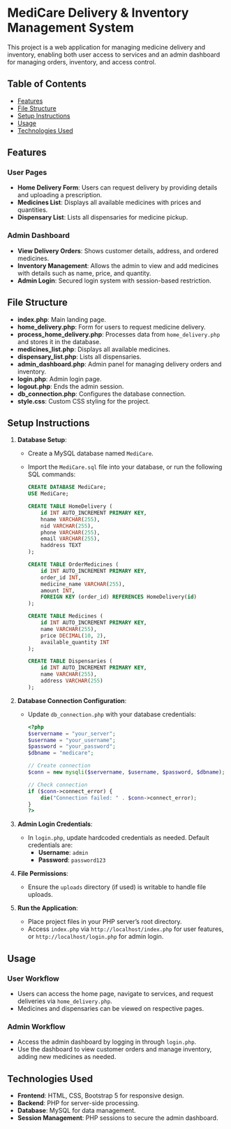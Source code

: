 # MediCare Delivery & Inventory Management System

This project is a web application for managing medicine delivery and inventory, enabling both user access to services and an admin dashboard for managing orders, inventory, and access control.

## Table of Contents

- [Features](#features)
- [File Structure](#file-structure)
- [Setup Instructions](#setup-instructions)
- [Usage](#usage)
- [Technologies Used](#technologies-used)

## Features

### User Pages
   - **Home Delivery Form**: Users can request delivery by providing details and uploading a prescription.
   - **Medicines List**: Displays all available medicines with prices and quantities.
   - **Dispensary List**: Lists all dispensaries for medicine pickup.

### Admin Dashboard
   - **View Delivery Orders**: Shows customer details, address, and ordered medicines.
   - **Inventory Management**: Allows the admin to view and add medicines with details such as name, price, and quantity.
   - **Admin Login**: Secured login system with session-based restriction.

## File Structure

- **index.php**: Main landing page.
- **home_delivery.php**: Form for users to request medicine delivery.
- **process_home_delivery.php**: Processes data from `home_delivery.php` and stores it in the database.
- **medicines_list.php**: Displays all available medicines.
- **dispensary_list.php**: Lists all dispensaries.
- **admin_dashboard.php**: Admin panel for managing delivery orders and inventory.
- **login.php**: Admin login page.
- **logout.php**: Ends the admin session.
- **db_connection.php**: Configures the database connection.
- **style.css**: Custom CSS styling for the project.

## Setup Instructions

1. **Database Setup**:
   - Create a MySQL database named `MediCare`.
   - Import the `MediCare.sql` file into your database, or run the following SQL commands:

     ```sql
     CREATE DATABASE MediCare;
     USE MediCare;

     CREATE TABLE HomeDelivery (
         id INT AUTO_INCREMENT PRIMARY KEY,
         hname VARCHAR(255),
         nid VARCHAR(255),
         phone VARCHAR(255),
         email VARCHAR(255),
         haddress TEXT
     );

     CREATE TABLE OrderMedicines (
         id INT AUTO_INCREMENT PRIMARY KEY,
         order_id INT,
         medicine_name VARCHAR(255),
         amount INT,
         FOREIGN KEY (order_id) REFERENCES HomeDelivery(id)
     );

     CREATE TABLE Medicines (
         id INT AUTO_INCREMENT PRIMARY KEY,
         name VARCHAR(255),
         price DECIMAL(10, 2),
         available_quantity INT
     );

     CREATE TABLE Dispensaries (
         id INT AUTO_INCREMENT PRIMARY KEY,
         name VARCHAR(255),
         address VARCHAR(255)
     );
     ```

2. **Database Connection Configuration**:
   - Update `db_connection.php` with your database credentials:

     ```php
     <?php
     $servername = "your_server";
     $username = "your_username";
     $password = "your_password";
     $dbname = "medicare";

     // Create connection
     $conn = new mysqli($servername, $username, $password, $dbname);

     // Check connection
     if ($conn->connect_error) {
         die("Connection failed: " . $conn->connect_error);
     }
     ?>
     ```

3. **Admin Login Credentials**:
   - In `login.php`, update hardcoded credentials as needed. Default credentials are:
     - **Username**: `admin`
     - **Password**: `password123`

4. **File Permissions**:
   - Ensure the `uploads` directory (if used) is writable to handle file uploads.

5. **Run the Application**:
   - Place project files in your PHP server’s root directory.
   - Access `index.php` via `http://localhost/index.php` for user features, or `http://localhost/login.php` for admin login.

## Usage

### User Workflow
   - Users can access the home page, navigate to services, and request deliveries via `home_delivery.php`.
   - Medicines and dispensaries can be viewed on respective pages.

### Admin Workflow
   - Access the admin dashboard by logging in through `login.php`.
   - Use the dashboard to view customer orders and manage inventory, adding new medicines as needed.

## Technologies Used

- **Frontend**: HTML, CSS, Bootstrap 5 for responsive design.
- **Backend**: PHP for server-side processing.
- **Database**: MySQL for data management.
- **Session Management**: PHP sessions to secure the admin dashboard.
